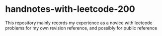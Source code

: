 # handnotes-with-leetcode-200
This repository mainly records my experience as a novice with leetcode problems for my own revision reference, and possibly for public reference
